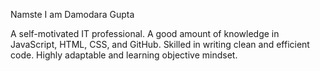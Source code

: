 Namste I am Damodara Gupta 

A self-motivated IT professional. A good
amount of knowledge in JavaScript, HTML,
CSS, and GitHub. Skilled in writing clean and
efficient code. Highly adaptable and learning
objective mindset.
